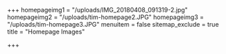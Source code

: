 +++
homepageimg1 = "/uploads/IMG_20180408_091319-2.jpg"
homepageimg2 = "/uploads/tim-homepage2.JPG"
homepageimg3 = "/uploads/tim-homepage3.JPG"
menuitem = false
sitemap_exclude = true
title = "Homepage Images"

+++
